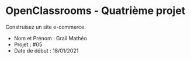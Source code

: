 # OpenClassrooms - Quatrième projet
Construisez un site e-commerce.

- Nom et Prénom : Grail Mathéo
- Projet : #05
- Date de début : 18/01/2021
